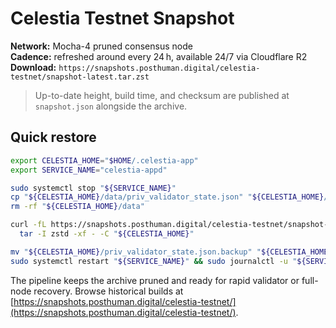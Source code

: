 # Celestia Testnet Snapshot

**Network:** Mocha-4 pruned consensus node  
**Cadence:** refreshed around every 24 h, available 24/7 via Cloudflare R2  
**Download:** `https://snapshots.posthuman.digital/celestia-testnet/snapshot-latest.tar.zst`

> Up-to-date height, build time, and checksum are published at `snapshot.json` alongside the archive.

## Quick restore

```bash
export CELESTIA_HOME="$HOME/.celestia-app"
export SERVICE_NAME="celestia-appd"

sudo systemctl stop "${SERVICE_NAME}"
cp "${CELESTIA_HOME}/data/priv_validator_state.json" "${CELESTIA_HOME}/priv_validator_state.json.backup"
rm -rf "${CELESTIA_HOME}/data"

curl -fL https://snapshots.posthuman.digital/celestia-testnet/snapshot-latest.tar.zst | \
  tar -I zstd -xf - -C "${CELESTIA_HOME}"

mv "${CELESTIA_HOME}/priv_validator_state.json.backup" "${CELESTIA_HOME}/data/priv_validator_state.json"
sudo systemctl restart "${SERVICE_NAME}" && sudo journalctl -u "${SERVICE_NAME}" -f
```

The pipeline keeps the archive pruned and ready for rapid validator or full-node recovery. Browse historical builds at [https://snapshots.posthuman.digital/celestia-testnet/](https://snapshots.posthuman.digital/celestia-testnet/).
